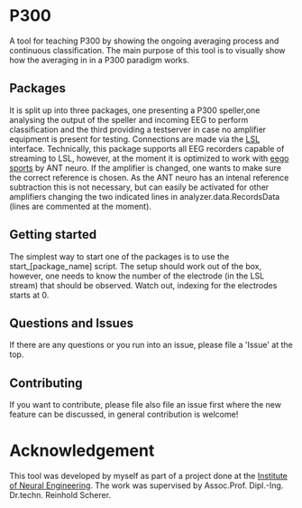 # P300
A tool for teaching P300 by showing the ongoing averaging process and continuous classification. The main purpose 
of this tool is to visually show how the averaging in in a P300 paradigm works.

## Packages
It is split up into three packages, one presenting a P300 speller,one analysing the output of the speller and 
incoming EEG to perform classification and the third providing a testserver in case no amplifier equipment is present 
for testing. Connections are made via the [LSL](https://github.com/sccn/labstreaminglayer) 
interface. Technically, this package supports all EEG recorders capable of streaming to LSL, however, at the moment 
it is optimized to work with [eego sports](https://www.ant-neuro.com/products/eego_sports) by ANT neuro. If the 
amplifier is changed, one wants to make sure the correct reference is chosen. As the ANT neuro has an intenal
reference subtraction this is not necessary, but can easily be activated for other amplifiers changing the two 
indicated lines in analyzer.data.RecordsData (lines are commented at the moment).

## Getting started
The simplest way to start one of the packages is to use the start_[package_name] script. The setup should work out 
of the box, however, one needs to know the number of the electrode (in the LSL stream) that should be observed. 
Watch out, indexing for the electrodes starts at 0. 


## Questions and Issues
If there are any questions or you run into an issue, please file a 'Issue' at the top.

## Contributing
If you want to contribute, please file also file an issue first where the new feature can be discussed, in general
contribution is welcome!

# Acknowledgement
This tool was developed by myself as part of a project done at the 
[Institute of Neural Engineering](https://www.tugraz.at/institutes/ine/home/).
The work was supervised by Assoc.Prof. Dipl.-Ing. Dr.techn. Reinhold Scherer.
